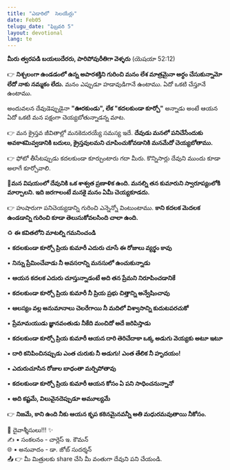 ```yaml
---
title: "ఎడారిలో  సెలయేర్లు"
date: Feb05
telugu_date: "ఫిబ్రవరి 5"
layout: devotional
lang: te
---
```


**మీరు త్వరపడి బయలుదేరరు, పారిపోవురీతిగా వెళ్ళరు** (యెషయా 52:12)

👉 **నిశ్చలంగా ఉండడంలో ఉన్న అపారశక్తిని గురించి మనం లేశ మాత్రమైనా అర్ధం చేసుకున్నామో లేదో నాకు నమ్మకం లేదు.**
 మనం ఎప్పుడూ హడావుడిగానే ఉంటాము. ఏదో ఒకటి చేస్తూనే ఉంటాము.

 అందువలన దేవుడెప్పుడైనా **"ఊరకుండు", లేక "కదలకుండా కూర్చో"** అన్నాడు అంటే ఆయన ఏదో ఒకటి మన పక్షంగా చెయ్యబోతున్నాడన్న మాట.

👉 మన క్రైస్తవ జీవితాల్లో మనకెదురయ్యే సమస్య ఇదే. **దేవుడు మనలో పనిచేసేందుకు అవకాశమివ్వడానికి బదులు, క్రైస్తవులమని చూపించుకోవడానికి మనమేదో చెయ్యబోతాము.**

👉 ఫోటో తీసేటప్పుడు కదలకుండా కూర్చుంటారు గదా మీరు. కొన్నిసార్లు దేవుని ముందు కూడా అలాగే కూర్చోవాలి.

**📖మన విషయంలో దేవునికి ఒక శాశ్వత ప్రణాళిక ఉంది. మనల్ని తన కుమారుని స్వారూప్యంలోకి మార్చాలని. ఇది జరగాలంటే మనకై మనం ఏమీ చెయ్యకూడదు.**

👉 హుషారుగా పనిచెయ్యడాన్ని గురించి ఎన్నెన్నో వింటుంటాము. 
**కాని కదలక మెదలక ఉండడాన్ని గురించి కూడా తెలుసుకోవలసింది చాలా ఉంది.**

♻ **ఈ కవితలోని మాటల్ని గమనించండి**

▪ **కదలకుండా కూర్చో ప్రియ కుమారీ ఎదురు చూసే ఈ రోజులు వ్యర్థం కావు** 

▪ **నిన్ను ప్రేమించేవాడు నీ అవసరాన్ని మనసులో ఉంచుకున్నాడు** 

▪ **ఆయన కదలక ఎదురు చూస్తున్నాడంటే అది తన ప్రేమని నిరూపించడానికే**

▪ **కదలకుండా కూర్చో ప్రియ కుమారీ నీ ప్రియ ప్రభు చిత్తాన్ని అన్వేషించావు** 

▪ **ఆలస్యం వల్ల అనుమానాలు చెలరేగాయి నీ మదిలో విశ్వాసాన్ని కుదుటపరచుకో** 

▪ **ప్రేమామయుడు జ్ఞానవంతుడు నీకేది మంచిదో అదే జరిపిస్తాడు**

▪ **కదలకుండా కూర్చో ప్రియ కుమారీ ఆయన దారి తెరిచేదాకా ఒక్క అడుగు వెయ్యకు అటూ ఇటూ**

▪ **దారి కనిపించినప్పుడు ఎంత చురుకు నీ అడుగు! ఎంత తేలిక నీ హృదయం!**

▪ **ఎదురుచూసిన రోజుల బాధంతా మర్చిపోతావు**

▪ **కదలకుండా కూర్చో ప్రియ కుమారీ ఆయన కోసం ఏ పని సాధించనున్నానో**

▪ **అది కష్టమే, విలువైనదెప్పుడూ అమూల్యమే**

👉 **నిజమే, కాని ఉంది నీకు ఆయన కృప కఠినమైనవన్నీ అతి మధురమవుతాయి నీకోసం.**

<div class="blessing">🙏 <span class="bless-text">దైవాశ్శీసులు!!!</span> ✨</div>

<div class="credit">✍️ <span class="credit-text">▪ సంకలనం - చార్లెస్ ఇ. కౌమన్</span></div>
<div class="credit">🌐 <span class="credit-text">▪ అనువాదం - డా. జోబ్ సుదర్శన్</span></div>


<div class="share">📤 👉 <span class="share-text">మీ మిత్రులకు share చేసి మీ వంతుగా దేవుని పని చేయండి.</span></div>
